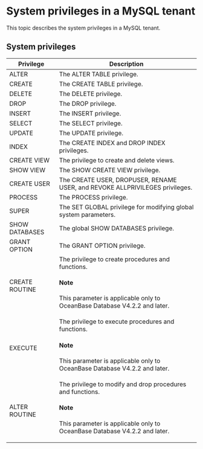 System privileges in a MySQL tenant
========================================================

This topic describes the system privileges in a MySQL tenant.

System privileges
--------------------------------------

| **Privilege**  |                               **Description**                                |
|----------------|------------------------------------------------------------------------------|
| ALTER          | The ALTER TABLE privilege.                                                   |
| CREATE         | The CREATE TABLE privilege.                                                  |
| DELETE         | The DELETE privilege.                                                        |
| DROP           | The DROP privilege.                                                          |
| INSERT         | The INSERT privilege.                                                        |
| SELECT         | The SELECT privilege.                                                        |
| UPDATE         | The UPDATE privilege.                                                        |
| INDEX          | The CREATE INDEX and DROP INDEX privileges.                                  |
| CREATE VIEW    | The privilege to create and delete views.                                    |
| SHOW VIEW      | The SHOW CREATE VIEW privilege.                                              |
| CREATE USER    | The CREATE USER, DROPUSER, RENAME USER, and REVOKE ALLPRIVILEGES privileges. |
| PROCESS        | The PROCESS privilege.                                                       |
| SUPER          | The SET GLOBAL privilege for modifying global system parameters.             |
| SHOW DATABASES | The global SHOW DATABASES privilege.                                         |
| GRANT OPTION   | The GRANT OPTION privilege.                                                  |
| CREATE ROUTINE   | The privilege to create procedures and functions. <main id="notice" type='notice'><h4>Note</h4><p>This parameter is applicable only to OceanBase Database V4.2.2 and later. </p></main>      |
| EXECUTE   | The privilege to execute procedures and functions. <main id="notice" type='notice'><h4>Note</h4><p>This parameter is applicable only to OceanBase Database V4.2.2 and later. </p></main>       |
| ALTER ROUTINE | The privilege to modify and drop procedures and functions. <main id="notice" type='notice'><h4>Note</h4><p>This parameter is applicable only to OceanBase Database V4.2.2 and later. </p></main>    |
